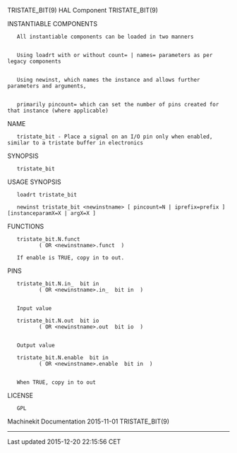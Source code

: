 TRISTATE\_BIT(9) HAL Component TRISTATE\_BIT(9)

INSTANTIABLE COMPONENTS

       All instantiable components can be loaded in two manners


       Using loadrt with or without count= | names= parameters as per legacy components


       Using newinst, which names the instance and allows further parameters and arguments,


       primarily pincount= which can set the number of pins created for that instance (where applicable)

NAME

       tristate_bit - Place a signal on an I/O pin only when enabled, similar to a tristate buffer in electronics

SYNOPSIS

       tristate_bit

USAGE SYNOPSIS

       loadrt tristate_bit

       newinst tristate_bit <newinstname> [ pincount=N | iprefix=prefix ] [instanceparamX=X | argX=X ]

FUNCTIONS

       tristate_bit.N.funct
              ( OR <newinstname>.funct  )

       If enable is TRUE, copy in to out.

PINS

       tristate_bit.N.in_  bit in
              ( OR <newinstname>.in_  bit in  )


       Input value

       tristate_bit.N.out  bit io
              ( OR <newinstname>.out  bit io  )


       Output value

       tristate_bit.N.enable  bit in
              ( OR <newinstname>.enable  bit in  )


       When TRUE, copy in to out

LICENSE

       GPL

Machinekit Documentation 2015-11-01 TRISTATE\_BIT(9)

------------------------------------------------------------------------

Last updated 2015-12-20 22:15:56 CET


